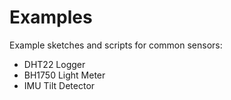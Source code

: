 # Examples

Example sketches and scripts for common sensors:
- DHT22 Logger
- BH1750 Light Meter
- IMU Tilt Detector
